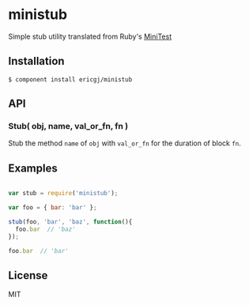 
# ministub

  Simple stub utility translated from Ruby's [MiniTest][mt]

## Installation

    $ component install ericgj/ministub

## API

### Stub( obj, name, val_or_fn, fn )

  Stub the method `name` of `obj` with `val_or_fn` for the duration of block `fn`.

## Examples

```javascript

var stub = require('ministub');

var foo = { bar: 'bar' };

stub(foo, 'bar', 'baz', function(){
  foo.bar  // 'baz'
});

foo.bar  // 'bar'

```

## License

  MIT

[mt]: https://github.com/seattlerb/minitest

